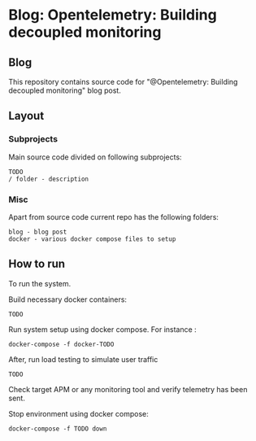 # Blog: Opentelemetry: Building decoupled monitoring

## Blog
This repository contains source code for "@Opentelemetry: Building decoupled monitoring" blog post.

## Layout

### Subprojects
Main source code divided on following subprojects:
```
TODO
/ folder - description
```

### Misc
Apart from source code current repo has the following folders:
```
blog - blog post
docker - various docker compose files to setup  
```

## How to run
To run the system.

Build necessary docker containers:
```
TODO
```

Run system setup using docker compose. For instance :
```
docker-compose -f docker-TODO
```

After, run load testing to simulate user traffic
```
TODO
```

Check target APM or any monitoring tool and verify telemetry has been sent.

Stop environment using docker compose:
```
docker-compose -f TODO down
```

